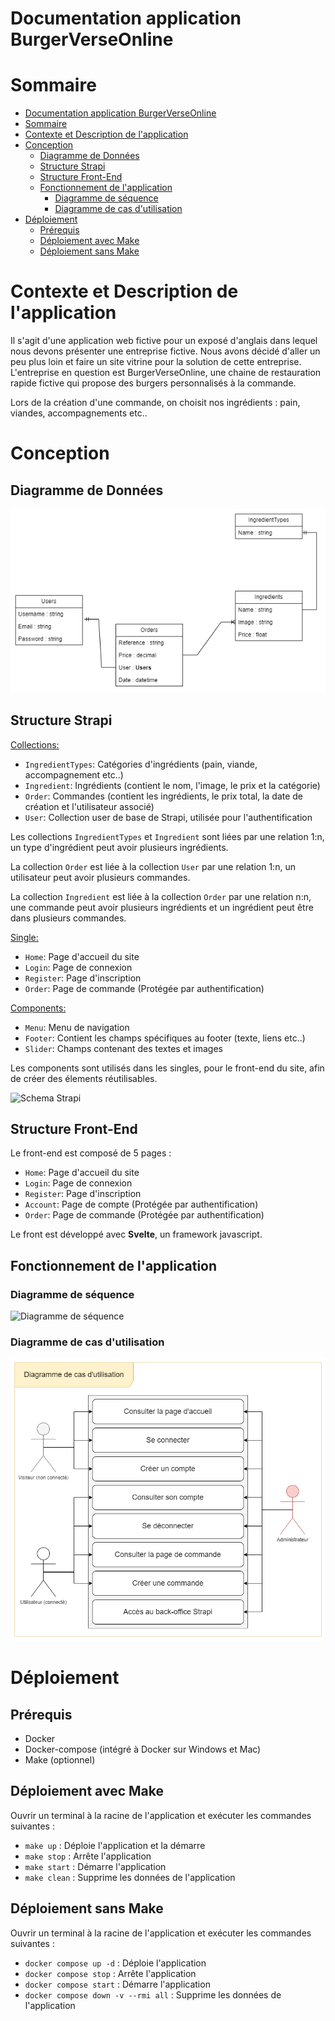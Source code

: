 # Documentation application BurgerVerseOnline

# Sommaire
- [Documentation application BurgerVerseOnline](#documentation-application-burgerverseonline)
- [Sommaire](#sommaire)
- [Contexte et Description de l'application](#contexte-et-description-de-lapplication)
- [Conception](#conception)
  - [Diagramme de Données](#diagramme-de-données)
  - [Structure Strapi](#structure-strapi)
  - [Structure Front-End](#structure-front-end)
  - [Fonctionnement de l'application](#fonctionnement-de-lapplication)
    - [Diagramme de séquence](#diagramme-de-séquence)
    - [Diagramme de cas d'utilisation](#diagramme-de-cas-dutilisation)
- [Déploiement](#déploiement)
  - [Prérequis](#prérequis)
  - [Déploiement avec Make](#déploiement-avec-make)
  - [Déploiement sans Make](#déploiement-sans-make)

# Contexte et Description de l'application

Il s'agit d'une application web fictive pour un exposé d'anglais dans lequel nous devons présenter une entreprise fictive. Nous avons décidé d'aller un peu plus loin et faire un site vitrine pour la solution de cette entreprise.
L'entreprise en question est BurgerVerseOnline, une chaine de restauration rapide fictive qui propose des burgers personnalisés à la commande.

Lors de la création d'une commande, on choisit nos ingrédients : pain, viandes, accompagnements etc..

# Conception

## Diagramme de Données

![Diagramme de données](./doc_resources/Diagramme_Classe_Strapi.drawio.png)

## Structure Strapi

<u>Collections:</u>
-   `IngredientTypes`: Catégories d'ingrédients (pain, viande, accompagnement etc..)
-   `Ingredient`: Ingrédients (contient le nom, l'image, le prix et la catégorie)
-   `Order`: Commandes (contient les ingrédients, le prix total, la date de création et l'utilisateur associé)
-   `User`: Collection user de base de Strapi, utilisée pour l'authentification

Les collections `IngredientTypes` et `Ingredient` sont liées par une relation 1:n, un type d'ingrédient peut avoir plusieurs ingrédients.

La collection `Order` est liée à la collection `User` par une relation 1:n, un utilisateur peut avoir plusieurs commandes.

La collection `Ingredient` est liée à la collection `Order` par une relation n:n, une commande peut avoir plusieurs ingrédients et un ingrédient peut être dans plusieurs commandes.

<u>Single:</u>
-  `Home`: Page d'accueil du site
-  `Login`: Page de connexion
-  `Register`: Page d'inscription
-  `Order`: Page de commande (Protégée par authentification)

<u>Components:</u>
-  `Menu`: Menu de navigation
-  `Footer`: Contient les champs spécifiques au footer (texte, liens etc..)
-  `Slider`: Champs contenant des textes et images

Les components sont utilisés dans les singles, pour le front-end du site, afin de créer des élements réutilisables.


![Schema Strapi](./doc_resources/Schema_Strapi.drawio.png)


## Structure Front-End

Le front-end est composé de 5 pages :
-  `Home`: Page d'accueil du site
-  `Login`: Page de connexion
-  `Register`: Page d'inscription
-  `Account`: Page de compte (Protégée par authentification)
-  `Order`: Page de commande (Protégée par authentification)

Le front est développé avec **Svelte**, un framework javascript.

<!-- #### **Diagramme de classe**

![Diagramme de classe](./doc_resources/Diagramme_Classe_Front.drawio.png) -->

## Fonctionnement de l'application

### Diagramme de séquence

![Diagramme de séquence](./doc_resources/Diagramme_Séquence.drawio.png)

### Diagramme de cas d'utilisation

![Diagramme de cas d'utilisation](./doc_resources/Diagramme_Cas_Utilisation.drawio.png)

# Déploiement

## Prérequis

- Docker
- Docker-compose (intégré à Docker sur Windows et Mac)
- Make (optionnel)

## Déploiement avec Make
Ouvrir un terminal à la racine de l'application et exécuter les commandes suivantes :

- `make up` : Déploie l'application et la démarre
- `make stop` : Arrête l'application
- `make start` : Démarre l'application
- `make clean` : Supprime les données de l'application

## Déploiement sans Make
Ouvrir un terminal à la racine de l'application et exécuter les commandes suivantes :

- `docker compose up -d` : Déploie l'application
- `docker compose stop` : Arrête l'application
- `docker compose start` : Démarre l'application
- `docker compose down -v --rmi all` : Supprime les données de l'application